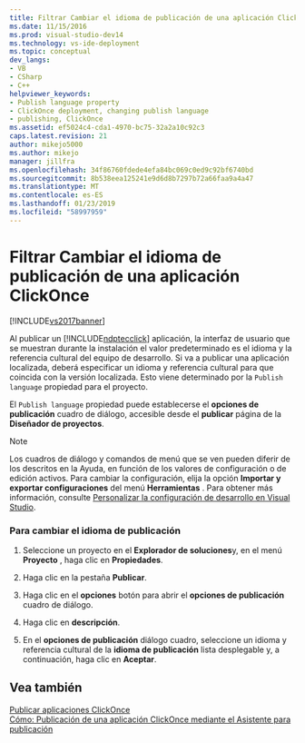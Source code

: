 ```yaml
---
title: Filtrar Cambiar el idioma de publicación de una aplicación ClickOnce | Documentos de Microsoft
ms.date: 11/15/2016
ms.prod: visual-studio-dev14
ms.technology: vs-ide-deployment
ms.topic: conceptual
dev_langs:
- VB
- CSharp
- C++
helpviewer_keywords:
- Publish language property
- ClickOnce deployment, changing publish language
- publishing, ClickOnce
ms.assetid: ef5024c4-cda1-4970-bc75-32a2a10c92c3
caps.latest.revision: 21
author: mikejo5000
ms.author: mikejo
manager: jillfra
ms.openlocfilehash: 34f86760fdede4efa84bc069c0ed9c92bf6740bd
ms.sourcegitcommit: 8b538eea125241e9d6d8b7297b72a66faa9a4a47
ms.translationtype: MT
ms.contentlocale: es-ES
ms.lasthandoff: 01/23/2019
ms.locfileid: "58997959"
---
```

# <a name="how-to-change-the-publish-language-for-a-clickonce-application"></a>Filtrar Cambiar el idioma de publicación de una aplicación ClickOnce
[!INCLUDE[vs2017banner](../includes/vs2017banner.md)]

Al publicar un [!INCLUDE[ndptecclick](../includes/ndptecclick-md.md)] aplicación, la interfaz de usuario que se muestran durante la instalación el valor predeterminado es el idioma y la referencia cultural del equipo de desarrollo. Si va a publicar una aplicación localizada, deberá especificar un idioma y referencia cultural para que coincida con la versión localizada. Esto viene determinado por la `Publish language` propiedad para el proyecto.  
  
 El `Publish language` propiedad puede establecerse el **opciones de publicación** cuadro de diálogo, accesible desde el **publicar** página de la **Diseñador de proyectos**.  
  
> [!NOTE]
>  Los cuadros de diálogo y comandos de menú que se ven pueden diferir de los descritos en la Ayuda, en función de los valores de configuración o de edición activos. Para cambiar la configuración, elija la opción **Importar y exportar configuraciones** del menú **Herramientas** . Para obtener más información, consulte [Personalizar la configuración de desarrollo en Visual Studio](http://msdn.microsoft.com/22c4debb-4e31-47a8-8f19-16f328d7dcd3).  
  
### <a name="to-change-the-publish-language"></a>Para cambiar el idioma de publicación  
  
1.  Seleccione un proyecto en el **Explorador de soluciones**y, en el menú **Proyecto** , haga clic en **Propiedades**.  
  
2.  Haga clic en la pestaña **Publicar**.  
  
3.  Haga clic en el **opciones** botón para abrir el **opciones de publicación** cuadro de diálogo.  
  
4.  Haga clic en **descripción**.  
  
5.  En el **opciones de publicación** diálogo cuadro, seleccione un idioma y referencia cultural de la **idioma de publicación** lista desplegable y, a continuación, haga clic en **Aceptar**.  
  
## <a name="see-also"></a>Vea también  
 [Publicar aplicaciones ClickOnce](../deployment/publishing-clickonce-applications.md)   
 [Cómo: Publicación de una aplicación ClickOnce mediante el Asistente para publicación](../deployment/how-to-publish-a-clickonce-application-using-the-publish-wizard.md)
